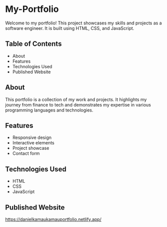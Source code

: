 # My-Portfolio
Welcome to my portfolio! This project showcases my skills and projects as a software engineer. It is built using HTML, CSS, and JavaScript.

## Table of Contents

- About
- Features
- Technologies Used
- Published Website

## About

This portfolio is a collection of my work and projects. It highlights my journey from finance to tech and demonstrates my expertise in various programming languages and technologies.

## Features

- Responsive design
- Interactive elements
- Project showcase
- Contact form

## Technologies Used

- HTML
- CSS
- JavaScript

## Published Website
https://danielkamaukamauportfolio.netlify.app/

